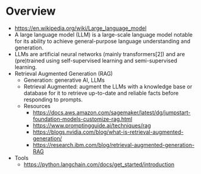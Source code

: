 # Overview

- https://en.wikipedia.org/wiki/Large_language_model
- A large language model (LLM) is a large-scale language model notable
  for its ability to achieve general-purpose language understanding and
  generation.
- LLMs are artificial neural networks (mainly transformers[2]) and are
  (pre)trained using self-supervised learning and semi-supervised
  learning.
- Retrieval Augmented Generation (RAG)
    + Generation: generative AI, LLMs
    + Retrieval Augmented: augment the LLMs with a knowledge base or
      database for it to retrieve up-to-date and reliable facts before
      responding to prompts.
    + Resources
        * https://docs.aws.amazon.com/sagemaker/latest/dg/jumpstart-foundation-models-customize-rag.html
        * https://www.promptingguide.ai/techniques/rag
        * https://blogs.nvidia.com/blog/what-is-retrieval-augmented-generation/
        * https://research.ibm.com/blog/retrieval-augmented-generation-RAG
- Tools
    + https://python.langchain.com/docs/get_started/introduction
